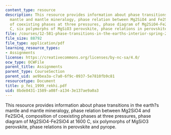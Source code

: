 ```yaml
---
content_type: resource
description: This resource provides information about phase transitions in the earth?s
  mantle and mantle mineralogy, phase relation between Mg2SiO4 and Fe2SiO4, composition
  of coexisting phases at three pressures, phase diagram of Mg2SiO4-Fe2SiO4 at 1600
  C, six polymorphs of MgSiO3 perovskite, phase relations in perovskite and pyrope.
file: /courses/12-581-phase-transitions-in-the-earths-interior-spring-2005/8bde84311589a08fa1343e137ae9a0a3_p_fei_1999_rekhi.pdf
file_size: 88792
file_type: application/pdf
learning_resource_types:
- Assignments
license: https://creativecommons.org/licenses/by-nc-sa/4.0/
ocw_type: OCWFile
parent_title: Assignments
parent_type: CourseSection
parent_uid: ae9bea3a-c7a0-6f9c-0937-5e7810fb9c81
resourcetype: Document
title: p_fei_1999_rekhi.pdf
uid: 8bde8431-1589-a08f-a134-3e137ae9a0a3
---
```

This resource provides information about phase transitions in the earth?s mantle and mantle mineralogy, phase relation between Mg2SiO4 and Fe2SiO4, composition of coexisting phases at three pressures, phase diagram of Mg2SiO4-Fe2SiO4 at 1600 C, six polymorphs of MgSiO3 perovskite, phase relations in perovskite and pyrope.